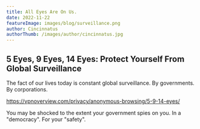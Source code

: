 ```yaml
---
title: All Eyes Are On Us.
date: 2022-11-22
featureImage: images/blog/surveillance.png
author: Cincinnatus
authorThumb: /images/author/cincinnatus.jpg
---
```


## 5 Eyes, 9 Eyes, 14 Eyes: Protect Yourself From Global Surveillance

The fact of our lives today is constant global surveillance. By governments. By corporations.

https://vpnoverview.com/privacy/anonymous-browsing/5-9-14-eyes/

You may be shocked to the extent your government spies on you. In a "democracy". For your "safety".